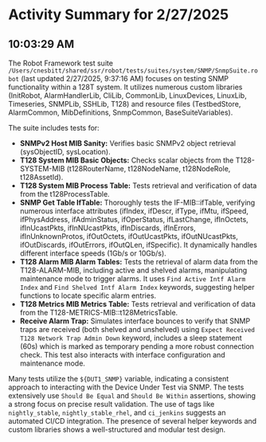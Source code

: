 # Activity Summary for 2/27/2025

## 10:03:29 AM
The Robot Framework test suite `/Users/cnesbitt/shared/ssr/robot/tests/suites/system/SNMP/SnmpSuite.robot` (last updated 2/27/2025, 9:37:16 AM) focuses on testing SNMP functionality within a 128T system.  It utilizes numerous custom libraries (InitRobot, AlarmHandlerLib, CliLib, CommonLib, LinuxDevices, LinuxLib, Timeseries, SNMPLib, SSHLib, T128) and resource files (TestbedStore, AlarmCommon, MibDefinitions, SnmpCommon, BaseSuiteVariables).

The suite includes tests for:

* **SNMPv2 Host MIB Sanity:** Verifies basic SNMPv2 object retrieval (sysObjectID, sysLocation).
* **T128 System MIB Basic Objects:** Checks scalar objects from the T128-SYSTEM-MIB (t128RouterName, t128NodeName, t128NodeRole, t128AssetId).
* **T128 System MIB Process Table:** Tests retrieval and verification of data from the t128ProcessTable.
* **SNMP Get Table IfTable:**  Thoroughly tests the IF-MIB::ifTable, verifying numerous interface attributes (ifIndex, ifDescr, ifType, ifMtu, ifSpeed, ifPhysAddress, ifAdminStatus, ifOperStatus, ifLastChange, ifInOctets, ifInUcastPkts, ifInNUcastPkts, ifInDiscards, ifInErrors, ifInUnknownProtos, ifOutOctets, ifOutUcastPkts, ifOutNUcastPkts, ifOutDiscards, ifOutErrors, ifOutQLen, ifSpecific).  It dynamically handles different interface speeds (1Gb/s or 10Gb/s).
* **T128 Alarm MIB Alarm Tables:**  Tests the retrieval of alarm data from the T128-ALARM-MIB, including active and shelved alarms, manipulating maintenance mode to trigger alarms.  It uses `Find Active Intf Alarm Index` and `Find Shelved Intf Alarm Index` keywords, suggesting helper functions to locate specific alarm entries.
* **T128 Metrics MIB Metrics Table:** Tests retrieval and verification of data from the T128-METRICS-MIB::t128MetricsTable.
* **Receive Alarm Trap:** Simulates interface bounces to verify that SNMP traps are received (both shelved and unshelved) using `Expect Received T128 Network Trap Admin Down` keyword, includes a sleep statement (60s) which is marked as temporary pending a more robust connection check.  This test also interacts with interface configuration and maintenance mode.

Many tests utilize the `${DUT1_SNMP}` variable, indicating a consistent approach to interacting with the Device Under Test via SNMP.  The tests extensively use `Should Be Equal` and `Should Be Within` assertions, showing a strong focus on precise result validation.  The use of tags like `nightly_stable`, `nightly_stable_rhel`, and `ci_jenkins` suggests an automated CI/CD integration.  The presence of several helper keywords and custom libraries shows a well-structured and modular test design.
